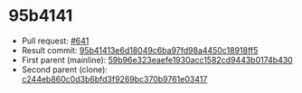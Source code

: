 # 95b4141
- Pull request: [#641](https://github.com/MarlinFirmware/Marlin/pull/641)
- Result commit: [95b41413e6d18049c6ba97fd98a4450c18918ff5](https://github.com/MarlinFirmware/Marlin/commit/95b41413e6d18049c6ba97fd98a4450c18918ff5)
- First parent (mainline): [59b96e323eaefe1930acc1582cd9443b0174b430](https://github.com/MarlinFirmware/Marlin/commit/59b96e323eaefe1930acc1582cd9443b0174b430)
- Second parent (clone): [c244eb860c0d3b6bfd3f9269bc370b9761e03417](https://github.com/MarlinFirmware/Marlin/commit/c244eb860c0d3b6bfd3f9269bc370b9761e03417)
